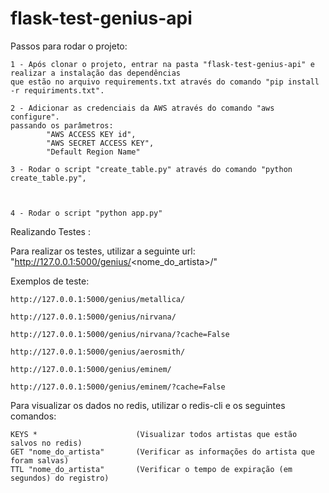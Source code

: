 # flask-test-genius-api

Passos para rodar o projeto:

    1 - Após clonar o projeto, entrar na pasta "flask-test-genius-api" e realizar a instalação das dependências
    que estão no arquivo requirements.txt através do comando "pip install -r requiriments.txt".

    2 - Adicionar as credenciais da AWS através do comando "aws configure".
    passando os parâmetros:
            "AWS ACCESS KEY id",
            "AWS SECRET ACCESS KEY",
            "Default Region Name"

    3 - Rodar o script "create_table.py" através do comando "python create_table.py",
    
           

    4 - Rodar o script "python app.py"


Realizando Testes :

Para realizar os testes, utilizar a seguinte url: "http://127.0.0.1:5000/genius/<nome_do_artista>/"

Exemplos de teste:

    http://127.0.0.1:5000/genius/metallica/

    http://127.0.0.1:5000/genius/nirvana/

    http://127.0.0.1:5000/genius/nirvana/?cache=False

    http://127.0.0.1:5000/genius/aerosmith/

    http://127.0.0.1:5000/genius/eminem/

    http://127.0.0.1:5000/genius/eminem/?cache=False



Para visualizar os dados no redis, utilizar o redis-cli e os seguintes comandos:

    KEYS *                      (Visualizar todos artistas que estão salvos no redis)
    GET "nome_do_artista"       (Verificar as informações do artista que foram salvas) 
    TTL "nome_do_artista"       (Verificar o tempo de expiração (em segundos) do registro) 



